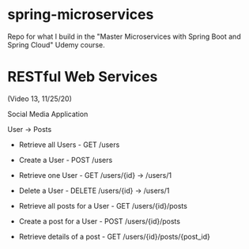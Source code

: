 # spring-microservices
 Repo for what I build in the "Master Microservices with Spring Boot and Spring Cloud" Udemy course.

 # RESTful Web Services
 (Video 13, 11/25/20)
 
 Social Media Application
 
 User -> Posts
 
 - Retrieve all Users     - GET     /users
 - Create a User          - POST    /users
 - Retrieve one User      - GET     /users/{id} -> /users/1
 - Delete a User          - DELETE  /users/{id} -> /users/1
 
 - Retrieve all posts for a User - GET /users/{id}/posts
 - Create a post for a User - POST /users/{id}/posts
 - Retrieve details of a post - GET /users/{id}/posts/{post_id}